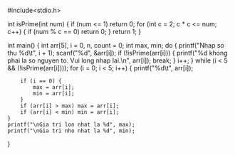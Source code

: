 #include<stdio.h>

int isPrime(int num) {
    if (num <= 1) return 0;
    for (int c = 2; c * c <= num; c++) {
        if (num % c == 0) return 0;
    }
    return 1;
}

int main() {
    int arr[5], i = 0, n, count = 0;
    int max, min;
    do {
        printf("Nhap so thu %d\t", i + 1);
        scanf("%d", &arr[i]);
        if (!isPrime(arr[i])) {
            printf("%d khong phai la so nguyen to. Vui long nhap lai.\n", arr[i]);
            break;
        }
        i++;
    } while (i < 5 &&  (!isPrime(arr[i])));
    for (i = 0; i < 5; i++) {
        printf("%d\t", arr[i]);

        if (i == 0) {
            max = arr[i];
            min = arr[i];
        }
        if (arr[i] > max) max = arr[i];
        if (arr[i] < min) min = arr[i];
    }
    printf("\nGia tri lon nhat la %d", max);
    printf("\nGia tri nho nhat la %d", min);
}
